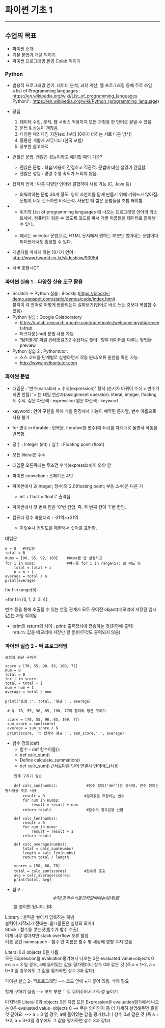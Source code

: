 # 파이썬 기초 1

---

## 수업의 목표

- 파이썬 소개  
- 기본 문법과 개념 익히기  
- 파이썬 프로그래밍 환경 Colab 익히기  

### Python

- 범용적 프로그래밍 언어. 데이터 분석, 과학 계산, 웹 프로그래밍 등에 주로 쓰임  
  a list of Programming languages : <https://en.wikipedia.org/wiki/List_of_programming_languages>  
  Python? :  <https://en.wikipedia.org/wiki/Python_(programming_language)>

- 장점
  1) 데이터 수집, 분석, 웹 서비스 적용까지 모든 과정을 한 언어로 끝낼 수 있음.
  2) 문법 & 성능이 괜찮음
  3) 다양한 패러다임 지원(ex: 1부터 10까지 더하는 서로 다른 방식) 
  4) 훌륭한 개발자 커뮤니티 (한국 포함)
  5) 풍부한 참고자료

- 괜찮은 문법, 괜찮은 성능이라고 얘기할 때의 기준? 
  - 괜찮은 문법 : 학습/사용이 간결하고 직관적. 문법에 대한 설명이 간결함.
  - 괜찮은 성능 : 명령 수행 속도가 느리지 않음.

- 접착제 언어 : 다른 다양한 언어와 결합하여 사용 가능 (C, Java 등)
  - 외워야하는 문법 30개 정도. 영어 자연어를 닮게 만들기 위해 키워드가 많아짐. 문법이 너무 간소하면 비직관적. 사용할 때 짧은 문법들을 조합 해야함.
- - 위키의 List of programming languages 에 나오는 프로그래밍 언어의 리스트에서, 컴퓨터가 읽을 수 있도록 코드를 짜서 개별 이름들을 데이터로 뽑아낼 수 있다. 
- - 예시는 selector 문법으로, HTML 문서에서 원하는 부분만 뽑아내는 문법이다. 파이썬에서도 활용할 수 있다.

- 개발자를 미치게 하는 10가지 언어 : http://www.itworld.co.kr/slideshow/90954
- 서버 호텔=ICT

### 파이썬 실습 1 - 다양한 실습 도구 활용

- Scratch -> Python 실습 : Blockly (https://blockly-demo.appspot.com/static/demos/code/index.html)  
  블럭이 각 언어로 어떻게 변환되는지 살펴보기(언어로 바로 쓰는 것보다 복잡할 수 있음)
- Python 실습 : Google Colaboratory 
  - https://colab.research.google.com/notebooks/welcome.ipynb#recent=true
  - 마크다운(.md) 문법 사용 가능
  - '범죄통계' 파일 @데잇걸즈2 수업자료 폴더 : 향후 데이터를 다루는 방법을 preview 
- Python 실습 2 : Pythontutor. 
  - 소스 코드를 단계별로 실행하면서 작동 원리/오류 원인을 확인 가능. 
  - http://www.pythontutor.com

### 파이썬 문법

- 대입문 : '변수(variable) = 수식(expression)' 형식 (순서가 바뀌어 수식 = 변수가 되면 안됨)
  '='는 대입 연산자(assignment operator). literal, integer, floating도 수식.
  짙은 파란색 : expression
  옅은 파란색 : keyword
- keyword : 언어 구현을 위해 개발 환경에서 기능이 예약된 문자열, 변수 이름으로 사용 불가
- for 변수 in iterable : 반복문. iterative한 변수(예-list)를 차례대로 돌면서 작동을 반복함.

- 정수 : Integer (int) / 실수 : Floating point (float).  
  
- 모든 literal은 수식
-  대입문 오른쪽에는 무조건 수식(expression)이 와야 함
- 파이썬 convetion : 스페이스 4번
- 파이썬에서 2(integer; 정수)와 2.0(floating point; 부동 소수)은 다른 거
  - int + float = float로 출력됨.
- 파이썬에서 첫 번째 칸은 '0'번 칸임. 즉, 두 번째 칸이 '1'번 칸임.
- 컴퓨터 정수 바운더리 : -21억~+21억  
  - 자릿수나 정밀도를 제한해서 숫자를 표현함. 

대입문

    n = 0	#대입문
    total = 0
    nums = [90, 95, 92, 100]	#nums를 안 설정하고
    for i in nums:		  	    #여기를 for i in range(5): 로 써도 됨
        total = total + i
        n = n + 1
    average = total / n
    print(average)

for I in range(5):

=for I in [0, 1, 2, 3, 4]:

변수 등을 통해 호출될 수 있는 연결 관계가 모두 끊어진 object(메모리에 저장된 임시 값)는 자동 삭제됨

- print와 return의 차이 : 
  print: 출력장치에 전송하는 것(화면에 출력)  
  return: 값을 메모리에 저장만 할 뿐(아무것도 출력되지 않음)  
  

### 파이썬 실습 2 - 짝 프로그래밍

    총점과 평균 구하기
    
    score = [70, 55, 90, 85, 100, 77]
    num = 0
    total = 0
    for i in score:
    total = total + i
    num = num + 1 
    average = total / num
    
    print('총점 :', total, '평균 :', average)
   ~~~
    # Q. 70, 55, 90, 85, 100, 77의 합계와 평균 구하기
    
    score = [70, 55, 90, 85, 100, 77]  
    sum_score = sum(score)
    average = sum_score / 6
    print(score, '의 합계와 평균 :', sum_score,',', average)
~~~
- 함수 정의(def)
  - 함수 - def 함수이름():  
  - def calc_sum()  
  - Define calculate_summation()
  - def calc_sum()  //서로다른 단어 연결시 언더바(_)사용  
  
~~~
    합계 구하기 실습
    
    def calc_sum(numbs):			 #함수 정의('def')는 동사형, 변수 정의는 명사형을 주로 사용
        result = 0				    #결과값을 저장하는 변수
        for num in numbs:
            result = result + num
        return result				 #함수의 결과값을 반환
        
    def calc_len(numbs):  
        result = 0  
        for num in nums:  
            result = result + 1  
        return result  
        
    def calc_average(numbs):  
        total = calc_sum(numbs)  
        length = calc_len(numbs)  
        return total / length  
        
    scores = [50, 60, 70]  
    total = calc_sum(scores)		#함수를 호출
    avg = calc_average(scores)  
    print(total, avg)  
~~~
-  참고 : $$ 수학/공학 수식을 입력할 때에는 앞/뒤로 '$$'를 붙이면 됩니다. $$  
  
  Library : 블럭을 쌓아서 압축하는 개념  
  블럭이 시작되기 전에는 :을! (콜론은 실행의 의미!)  
  Stack : 함수를 쌓는것(함수가 함수 호출)  
  	이게 너무 많아지면 stack overflow 오류 발생  
  이름 공간 namespace - 함수 안 이름은 함수 밖 세상에 영향 주지 않음  
  
  Literal 0과 objects 0은 다름  
  모든 Expression을 evaluation평가해서 나오는 0은 evaluated value=objects 0  
  ex: a = 3 일 경우, a에 들어있는 값을 평가했더니 상수 0과 같은 것 (즉 a = 1+2, a = 0+3 일 경우에도 그 값을 평가하면 상수 3과 같다)  

파이썬 실습 2- 짝프로그래밍
--> 코드 앞에 +가 붙어 있음. 삭제 필요

합계 구하기 실습
--> 코드 부분 ```로 묶어주어서 가독성 높이기

마지막줄
Literal 0과 objects 0은 다름
모든 Expression을 evaluation평가해서 나오는 0은 evaluated value=objects 0
--> 무슨 의미인지 좀 더 자세히 설명해주면 좋을 것 같아요.
--> a = 3 일 경우, a에 들어있는 값을 평가했더니 상수 0과 같은 것 (즉 a = 1+2, a = 0+3일 경우에도 그 값을 평가하면 상수 3과 같다)
